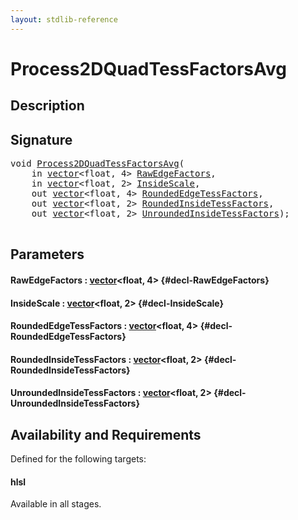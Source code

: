 ```yaml
---
layout: stdlib-reference
---
```


# Process2DQuadTessFactorsAvg

## Description





## Signature 

<pre>
void <a href="/stdlib-reference/global-decls/Process2DQuadTessFactorsAvg">Process2DQuadTessFactorsAvg</a>(
    in <a href="/stdlib-reference/types/vector/index">vector</a>&lt;float, 4&gt; <a href="/stdlib-reference/global-decls/Process2DQuadTessFactorsAvg#decl-RawEdgeFactors" class="code_param">RawEdgeFactors</a>,
    in <a href="/stdlib-reference/types/vector/index">vector</a>&lt;float, 2&gt; <a href="/stdlib-reference/global-decls/Process2DQuadTessFactorsAvg#decl-InsideScale" class="code_param">InsideScale</a>,
    out <a href="/stdlib-reference/types/vector/index">vector</a>&lt;float, 4&gt; <a href="/stdlib-reference/global-decls/Process2DQuadTessFactorsAvg#decl-RoundedEdgeTessFactors" class="code_param">RoundedEdgeTessFactors</a>,
    out <a href="/stdlib-reference/types/vector/index">vector</a>&lt;float, 2&gt; <a href="/stdlib-reference/global-decls/Process2DQuadTessFactorsAvg#decl-RoundedInsideTessFactors" class="code_param">RoundedInsideTessFactors</a>,
    out <a href="/stdlib-reference/types/vector/index">vector</a>&lt;float, 2&gt; <a href="/stdlib-reference/global-decls/Process2DQuadTessFactorsAvg#decl-UnroundedInsideTessFactors" class="code_param">UnroundedInsideTessFactors</a>);

</pre>

## Parameters

#### RawEdgeFactors  : [vector](/stdlib-reference/types/vector/index)\<float, 4\> {#decl-RawEdgeFactors}
#### InsideScale  : [vector](/stdlib-reference/types/vector/index)\<float, 2\> {#decl-InsideScale}
#### RoundedEdgeTessFactors  : [vector](/stdlib-reference/types/vector/index)\<float, 4\> {#decl-RoundedEdgeTessFactors}
#### RoundedInsideTessFactors  : [vector](/stdlib-reference/types/vector/index)\<float, 2\> {#decl-RoundedInsideTessFactors}
#### UnroundedInsideTessFactors  : [vector](/stdlib-reference/types/vector/index)\<float, 2\> {#decl-UnroundedInsideTessFactors}

## Availability and Requirements

Defined for the following targets:

#### hlsl
Available in all stages.



